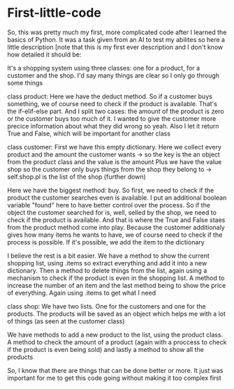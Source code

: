 # First-little-code

So, this was pretty much my first, more complicated code after I learned the basics of Python. It was a task given from an AI to test my abilites so here a little description [note that this is my first ever description and I don't know how detailed it should be:

It's a shopping system using three classes: one for a product, for a customer and the shop. I'd say many things are clear so I only go through some things

class product:
Here we have the deduct method. So if a customer buys something, we of course need to check if the product is available. That's the if-elif-else part. And I split two cases: the amount of the product is zero or the customer buys too much of it. I wanted to give the customer more precice information about what they did wrong so yeah. Also I let it return True and False, which will be important for another class

class customer:
First we have this empty dictionary. Here we collect every product and the amount the customer wants -> so the key is the an object from the product class and the value is the amount
Plus we have the value shop so the customer only buys things from the shop they belong to -> self.shop.pl is the list of the shop (further down)

Here we have the biggest method: buy. So first, we need to check if the product the customer searches even is available. I put an additional boolean variable "found" here to have better control over the process. So if the object the customer searched for is, well, selled by the shop, we need to check if the product is available. And that is where the True and False staes from the product method come into play. Because the customer additionaly gives how many items he wants to have, we of course need to check if the process is possible. If it's possible, we add the item to the dictionary

I believe the rest is a bit easier. We have a method to show the current shopping list, using .items so extract everything and add it into a new dictionary. Then a method to delete things from the list, again using a mechanism to check if the product is even in the shopping list. A method to increase the number of an item and the last method being to show the price of everything. Again using .items to get what I need

class shop:
We have two lists. One for the customers and one for the products. The products will be saved as an object which helps me with a lot of things (as seen at the customer class)

We have methods to add a new product to the list, using the product class. A method to check the amount of a product (again with a proccess to check if the product is even being sold) and lastly a method to show all the products



So, I know that there are things that can be done better or more. It just was important for me to get this code going without making it too complex first


